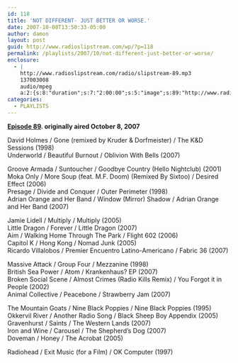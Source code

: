 ```yaml
---
id: 118
title: 'NOT DIFFERENT- JUST BETTER OR WORSE.'
date: 2007-10-08T13:50:33-05:00
author: damon
layout: post
guid: http://www.radioslipstream.com/wp/?p=118
permalink: /playlists/2007/10/not-different-just-better-or-worse/
enclosure:
  - |
    http://www.radioslipstream.com/radio/slipstream-89.mp3
    137003008
    audio/mpeg
    a:2:{s:8:"duration";s:7:"2:00:00";s:5:"image";s:89:"http://www.radioslipstream.com/wp/wp-content/plugins/podpress//images/vpreview_center.png";}
categories:
  - PLAYLISTS
---
```

**[Episode 89](/radio/slipstream-89.mp3). originally aired October 8, 2007**

David Holmes / Gone (remixed by Kruder & Dorfmeister) / The K&D Sessions (1998)  
Underworld / Beautiful Burnout / Oblivion With Bells (2007)

Groove Armada / Suntoucher / Goodbye Country (Hello Nightclub) (2001)  
Moka Only / More Soup (feat. M.F. Doom) (Remixed By Sixtoo) / Desired Effect (2006)  
Presage / Divide and Conquer / Outer Perimeter (1998)  
Adrian Orange and Her Band / Window (Mirror) Shadow / Adrian Orange and Her Band (2007)

Jamie Lidell / Multiply / Multiply (2005)  
Little Dragon / Forever / Little Dragon (2007)  
Aim / Walking Home Through The Park / Flight 602 (2006)  
Capitol K / Hong Kong / Nomad Junk (2005)  
Ricardo Villalobos / Premier Encuentro Latino-Americano / Fabric 36 (2007)

Massive Attack / Group Four / Mezzanine (1998)  
British Sea Power / Atom / Krankenhaus? EP (2007)  
Broken Social Scene / Almost Crimes (Radio Kills Remix) / You Forgot it in People (2002)  
Animal Collective / Peacebone / Strawberry Jam (2007)

The Mountain Goats / Nine Black Poppies / Nine Black Poppies (1995)  
Okkervil River / Another Radio Song / Black Sheep Boy Appendix (2005)  
Gravenhurst / Saints / The Western Lands (2007)  
Iron and Wine / Carousel / The Shepherd’s Dog (2007)  
Doveman / Honey / The Acrobat (2005)

Radiohead / Exit Music (for a Film) / OK Computer (1997)